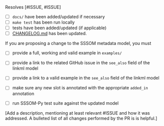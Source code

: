 Resolves [#ISSUE, #ISSUE]

- [ ] `docs/` have been added/updated if necessary
- [ ] `make test` has been run locally
- [ ] tests have been added/updated (if applicable)
- [ ] [CHANGELOG.md](https://github.com/mapping-commons/sssom/blob/master/CHANGELOG.md) has been updated.

If you are proposing a change to the SSSOM metadata model, you must 

- [ ] provide a full, working and valid example in `examples/`
- [ ] provide a link to the related GitHub issue in the `see_also` field of the linkml model
- [ ] provide a link to a valid example in the `see_also` field of the linkml model
- [ ] make sure any new slot is annotated with the appropriate `added_in` annotation
- [ ] run SSSOM-Py test suite against the updated model


[Add a description, mentioning at least relevant #ISSUE and how it was addressed. A bulleted list of all changes performed by the PR is is helpful.]
